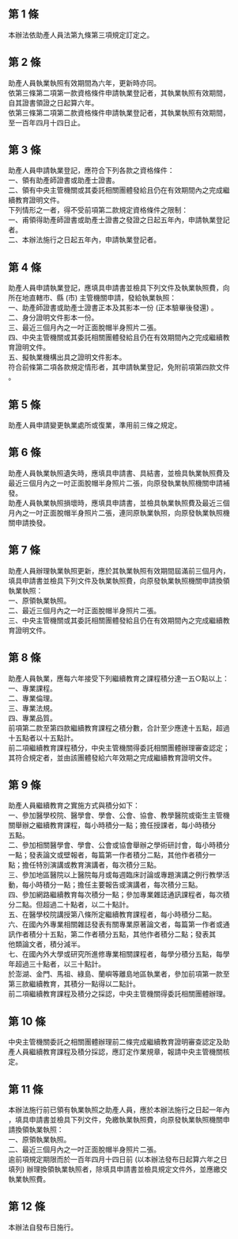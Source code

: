 第 1 條
-------
本辦法依助產人員法第九條第三項規定訂定之。

第 2 條
-------
助產人員執業執照有效期間為六年，更新時亦同。  
依第三條第二項第一款資格條件申請執業登記者，其執業執照有效期間，  
自其證書領證之日起算六年。  
依第三條第二項第二款資格條件申請執業登記者，其執業執照有效期間，  
至一百年四月十四日止。

第 3 條
-------
助產人員申請執業登記，應符合下列各款之資格條件：  
一、領有助產師證書或助產士證書。  
二、領有中央主管機關或其委託相關團體發給且仍在有效期間內之完成繼  
    續教育證明文件。  
下列情形之一者，得不受前項第二款規定資格條件之限制：  
一、甫領得助產師證書或助產士證書之發證之日起五年內，申請執業登記  
    者。  
二、本辦法施行之日起五年內，申請執業登記者。

第 4 條
-------
助產人員申請執業登記，應填具申請書並檢具下列文件及執業執照費，向  
所在地直轄市、縣 (市) 主管機關申請，發給執業執照：  
一、助產師證書或助產士證書正本及其影本一份 (正本驗畢後發還) 。  
二、身分證明文件影本一份。  
三、最近三個月內之一吋正面脫帽半身照片二張。  
四、中央主管機關或其委託相關團體發給且仍在有效期間內之完成繼續教  
    育證明文件。  
五、擬執業機構出具之證明文件影本。  
符合前條第二項各款規定情形者，其申請執業登記，免附前項第四款文件  
。

第 5 條
-------
助產人員申請變更執業處所或復業，準用前三條之規定。

第 6 條
-------
助產人員執業執照遺失時，應填具申請書、具結書，並檢具執業執照費及  
最近三個月內之一吋正面脫帽半身照片二張，向原發執業執照機關申請補  
發。  
助產人員執業執照損壞時，應填具申請書，並檢具執業執照費及最近三個  
月內之一吋正面脫帽半身照片二張，連同原執業執照，向原發執業執照機  
關申請換發。

第 7 條
-------
助產人員辦理執業執照更新，應於其執業執照有效期間屆滿前三個月內，  
填具申請書並檢具下列文件及執業執照費，向原發執業執照機關申請換領  
執業執照：  
一、原領執業執照。  
二、最近三個月內之一吋正面脫帽半身照片二張。  
三、中央主管機關或其委託相關團體發給且仍在有效期間內之完成繼續教  
    育證明文件。

第 8 條
-------
助產人員執業，應每六年接受下列繼續教育之課程積分達一五○點以上：  
一、專業課程。  
二、專業倫理。  
三、專業法規。  
四、專業品質。  
前項第二款至第四款繼續教育課程之積分數，合計至少應達十五點，超過  
十五點者以十五點計。  
前二項繼續教育課程積分，中央主管機關得委託相關團體辦理審查認定；  
其符合規定者，並由該團體發給六年效期之完成繼續教育證明文件。

第 9 條
-------
助產人員繼續教育之實施方式與積分如下：  
一、參加醫學校院、醫學會、學會、公會、協會、教學醫院或衛生主管機  
    關舉辦之繼續教育課程，每小時積分一點；擔任授課者，每小時積分  
    五點。  
二、參加相關醫學會、學會、公會或協會舉辦之學術研討會，每小時積分  
    一點；發表論文或壁報者，每篇第一作者積分二點，其他作者積分一  
    點；擔任特別演講或教育演講者，每次積分三點。  
三、參加地區醫院以上醫院每月或每週臨床討論或專題演講之例行教學活  
    動，每小時積分一點；擔任主要報告或演講者，每次積分三點。  
四、參加網路繼續教育每次積分一點；參加專業雜誌通訊課程者，每次積  
    分二點。但超過二十點者，以二十點計。  
五、在醫學校院講授第八條所定繼續教育課程者，每小時積分二點。  
六、在國內外專業相關雜誌發表有關專業原著論文者，每篇第一作者或通  
    訊作者積分十五點，第二作者積分五點，其他作者積分二點；發表其  
    他類論文者，積分減半。  
七、在國內外大學或研究所進修專業相關課程者，每學分積分五點，每學  
    年超過三十點者，以三十點計。  
於澎湖、金門、馬祖、綠島、蘭嶼等離島地區執業者，參加前項第一款至  
第三款繼續教育，其積分一點得以二點計。  
前二項繼續教育課程及積分之採認，中央主管機關得委託相關團體辦理。

第 10 條
--------
中央主管機關委託之相關團體辦理前二條完成繼續教育證明審查認定及助  
產人員繼續教育課程及積分採認，應訂定作業規章，報請中央主管機關核  
定。

第 11 條
--------
本辦法施行前已領有執業執照之助產人員，應於本辦法施行之日起一年內  
，填具申請書並檢具下列文件，免繳執業執照費，向原發執業執照機關申  
請換領執業執照：  
一、原領執業執照。  
二、最近三個月內之一吋正面脫帽半身照片二張。  
逾前項規定期限而於一百年四月十四日前 (以本辦法發布日起算六年之日  
填列) 辦理換領執業執照者，除填具申請書並檢具規定文件外，並應繳交  
執業執照費。

第 12 條
--------
本辦法自發布日施行。

